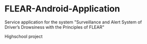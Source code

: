 # FLEAR-Android-Application
Service application for the system "Surveillance and Alert System of Driver’s Drowsiness with the Principles of FLEAR"

Highschool project
